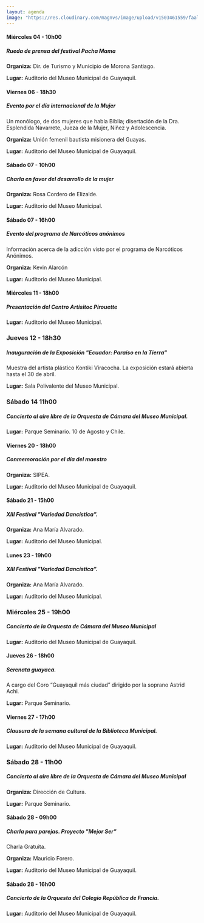 ```yaml
---
layout: agenda
image: "https://res.cloudinary.com/magnvs/image/upload/v1503461559/faal-04_gfzmv0.jpg"
---
```

#### <i class="fa fa-star fa-lg star"></i> Miércoles 04 - 10h00
##### Rueda de prensa del festival Pacha Mama

**Organiza:** Dir. de Turismo y Municipio de Morona Santiago.

**Lugar:** Auditorio del Museo Municipal de Guayaquil.

#### <i class="fa fa-star fa-lg star"></i> Viernes 06 - 18h30
##### Evento por el día internacional de la Mujer
Un monólogo, de dos mujeres que habla Biblia; disertación de la Dra. Esplendida Navarrete, Jueza de la Mujer, Niñez y Adolescencia.

**Organiza:** Unión femenil bautista misionera del Guayas.

**Lugar:** Auditorio del Museo Municipal de Guayaquil.

#### <i class="fa fa-star fa-lg star"></i> Sábado 07 - 10h00
##### Charla en favor del desarrollo de la mujer

**Organiza:** Rosa Cordero de Elizalde.

**Lugar:** Auditorio del Museo Municipal.

#### <i class="fa fa-star fa-lg star"></i> Sábado 07 - 16h00
#####  Evento del programa de Narcóticos anónimos
Información acerca de la adicción visto por el programa de Narcóticos Anónimos.

**Organiza:** Kevin Alarcón

**Lugar:** Auditorio del Museo Municipal.

#### <i class="fa fa-star fa-lg star"></i> Miércoles 11 - 18h00
##### Presentación del Centro Artísitoc Pirouette

**Lugar:** Auditorio del Museo Municipal.

### <i class="fa fa-star fa-lg star"></i> Jueves 12 - 18h30
##### Inauguración de la Exposición "Ecuador: Paraíso en la Tierra"
Muestra del artista plástico Kontiki Viracocha. La exposición estará abierta hasta el 30 de abril.

**Lugar:** Sala Polivalente del Museo Municipal.

### <i class="fa fa-star fa-lg star"></i> Sábado 14  11h00
##### Concierto al aire libre de la Orquesta de Cámara del Museo Municipal.

**Lugar:** Parque Seminario. 10 de Agosto y Chile.

#### <i class="fa fa-star fa-lg star"></i> Viernes 20 - 18h00
##### Conmemoración por el día del maestro

**Organiza:** SIPEA.

**Lugar:** Auditorio del Museo Municipal de Guayaquil.

#### <i class="fa fa-star fa-lg star"></i> Sábado 21 - 15h00
##### XIII Festival "Variedad Dancística".

**Organiza:** Ana María Alvarado.

**Lugar:** Auditorio del Museo Municipal.

#### <i class="fa fa-star fa-lg star"></i> Lunes 23 - 19h00
##### XIII Festival "Variedad Dancística".

**Organiza:** Ana María Alvarado.

**Lugar:** Auditorio del Museo Municipal.

### <i class="fa fa-star fa-lg star"></i> Miércoles 25 -  19h00
##### Concierto de la Orquesta de Cámara del Museo Municipal

**Lugar:** Auditorio del Museo Municipal de Guayaquil.

#### <i class="fa fa-star fa-lg star"></i> Jueves 26 - 18h00
##### Serenata guayaca.
A cargo del Coro “Guayaquil más ciudad” dirigido por la soprano Astrid Achi.

**Lugar:** Parque Seminario.

#### <i class="fa fa-star fa-lg star"></i> Viernes 27 - 17h00
##### Clausura de la semana cultural de la Biblioteca Municipal.

**Lugar:** Auditorio del Museo Municipal de Guayaquil.

### <i class="fa fa-star fa-lg star"></i> Sábado 28 - 11h00
##### Concierto al aire libre de la Orquesta de Cámara del Museo Municipal

**Organiza:** Dirección de Cultura.

**Lugar:** Parque Seminario.

#### <i class="fa fa-star fa-lg star"></i> Sábado 28 - 09h00
##### Charla para parejas. Proyecto "Mejor Ser"
Charla Gratuita.

**Organiza:** Mauricio Forero.

**Lugar:** Auditorio del Museo Municipal de Guayaquil.

#### <i class="fa fa-star fa-lg star"></i> Sábado 28 - 16h00
##### Concierto de la Orquesta del Colegio República de Francia.

**Lugar:** Auditorio del Museo Municipal de Guayaquil.
